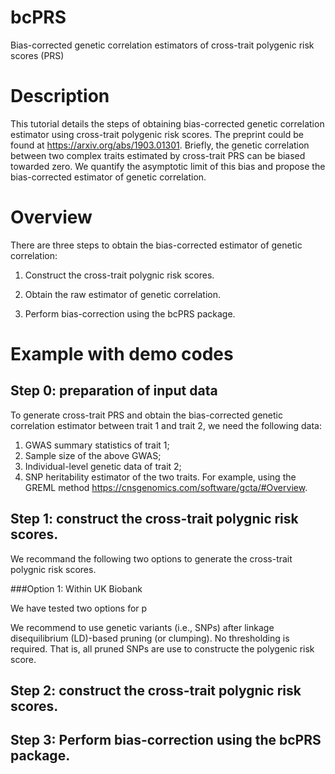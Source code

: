 # bcPRS

Bias-corrected genetic correlation estimators of cross-trait polygenic risk scores (PRS)

# Description

This tutorial details the steps of obtaining bias-corrected genetic correlation estimator using cross-trait polygenic risk scores. The preprint could be found at https://arxiv.org/abs/1903.01301. Briefly, the genetic correlation between two complex traits estimated by cross-trait PRS can be biased towarded zero. We quantify the asymptotic limit of this bias and propose the bias-corrected estimator of genetic correlation. 

# Overview

There are three steps to obtain the bias-corrected estimator of genetic correlation:

1. Construct the cross-trait polygnic risk scores. 

2. Obtain the raw estimator of genetic correlation.

3. Perform bias-correction using the bcPRS package. 


# Example with demo codes

## Step 0: preparation of input data
To generate cross-trait PRS and obtain the bias-corrected genetic correlation estimator between trait 1 and trait 2, we need the following data:

1) GWAS summary statistics of trait 1;
2) Sample size of the above GWAS;  
3) Individual-level genetic data of trait 2;
4) SNP heritability estimator of the two traits. For example, using the GREML method https://cnsgenomics.com/software/gcta/#Overview. 

## Step 1: construct the cross-trait polygnic risk scores.

We recommand the following two options to generate the cross-trait polygnic risk scores. 

###Option 1: Within UK Biobank 


We have tested two options for p 

We recommend to use genetic variants (i.e., SNPs) after linkage disequilibrium (LD)-based pruning (or clumping). No thresholding is required. That is, all pruned SNPs are use to constructe the polygenic risk score. 

## Step 2: construct the cross-trait polygnic risk scores.


## Step 3: Perform bias-correction using the bcPRS package. 



